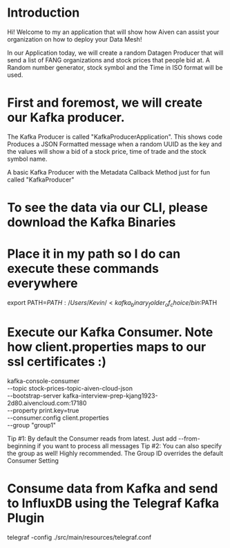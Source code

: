 # Introduction

Hi! Welcome to my an application that will show how Aiven can assist your organization on how
to deploy your Data Mesh!

In our Application today, we will create a random Datagen Producer that will send a list
of FANG organizations and stock prices that people bid at. A Random number generator, stock symbol
and the Time in ISO format will be used.


# First and foremost, we will create our Kafka producer.

The Kafka Producer is called "KafkaProducerApplication". This shows code Produces a JSON Formatted message when a random UUID as the
key and the values will show a bid of a stock price, time of trade and the stock symbol name.

A basic Kafka Producer with the Metadata Callback Method just for fun called "KafkaProducer"


# To see the data via our CLI, please download the Kafka Binaries

# Place it in my path so I do can execute these commands everywhere

export PATH=$PATH:/Users/Kevin/<kafka_binary_folder_of_choice/bin:$PATH


# Execute our Kafka Consumer. Note how client.properties maps to our ssl certificates :)


kafka-console-consumer \
--topic stock-prices-topic-aiven-cloud-json \
--bootstrap-server kafka-interview-prep-kjang1923-2d80.aivencloud.com:17180 \
--property print.key=true \
--consumer.config client.properties \
--group "group1"

Tip #1: By default the Consumer reads from latest. Just add --from-beginning if you want to process all messages
Tip #2: You can also specify the group as well! Highly recommended. The Group ID overrides the default Consumer Setting



# Consume data from Kafka and send to InfluxDB using the Telegraf Kafka Plugin

telegraf -config ./src/main/resources/telegraf.conf




